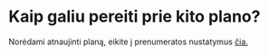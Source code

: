# Kaip galiu pereiti prie kito plano?

Norėdami atnaujinti planą, eikite į prenumeratos nustatymus [čia.](https://app.request.finance/company/subscription)
